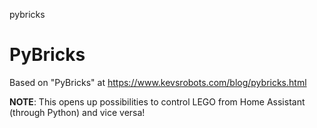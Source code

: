 pybricks
# PyBricks

Based on "PyBricks" at https://www.kevsrobots.com/blog/pybricks.html

**NOTE**: This opens up possibilities to control LEGO from Home Assistant (through Python) and vice versa!
